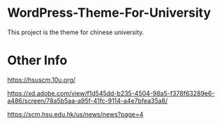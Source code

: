 # WordPress-Theme-For-University
This project is the theme for chinese university.

# Other Info
https://hsuscm.10u.org/

https://xd.adobe.com/view/f1d545dd-b235-4504-98a5-f378f63289e6-a486/screen/78a5b5aa-a95f-41fc-9114-a4e7bfea35a8/

https://scm.hsu.edu.hk/us/news/news?page=4
